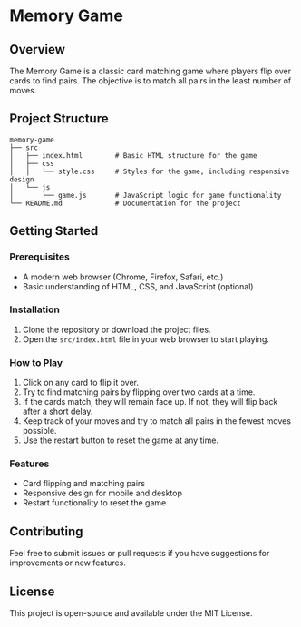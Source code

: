 # Memory Game

## Overview
The Memory Game is a classic card matching game where players flip over cards to find pairs. The objective is to match all pairs in the least number of moves.

## Project Structure
```
memory-game
├── src
│   ├── index.html        # Basic HTML structure for the game
│   ├── css
│   │   └── style.css     # Styles for the game, including responsive design
│   └── js
│       └── game.js       # JavaScript logic for game functionality
└── README.md             # Documentation for the project
```

## Getting Started

### Prerequisites
- A modern web browser (Chrome, Firefox, Safari, etc.)
- Basic understanding of HTML, CSS, and JavaScript (optional)

### Installation
1. Clone the repository or download the project files.
2. Open the `src/index.html` file in your web browser to start playing.

### How to Play
1. Click on any card to flip it over.
2. Try to find matching pairs by flipping over two cards at a time.
3. If the cards match, they will remain face up. If not, they will flip back after a short delay.
4. Keep track of your moves and try to match all pairs in the fewest moves possible.
5. Use the restart button to reset the game at any time.

### Features
- Card flipping and matching pairs
- Responsive design for mobile and desktop
- Restart functionality to reset the game

## Contributing
Feel free to submit issues or pull requests if you have suggestions for improvements or new features.

## License
This project is open-source and available under the MIT License.